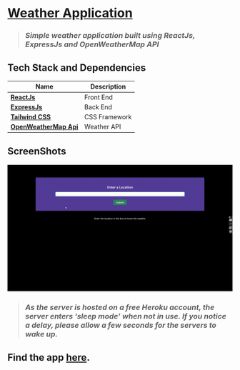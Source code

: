 # [Weather Application](https://weather-app-28.netlify.app/)

> ### _Simple weather application built using ReactJs, ExpressJs and OpenWeatherMap API_

## Tech Stack and Dependencies

| Name                                                     | Description   |
| -------------------------------------------------------- | ------------- |
| **[ReactJs](https://reactjs.org)**                       | Front End     |
| **[ExpressJs](https://expressjs.com)**                   | Back End      |
| **[Tailwind CSS](https://tailwindcss.com/)**             | CSS Framework |
| **[OpenWeatherMap Api](https://openweathermap.org/api)** | Weather API   |

## ScreenShots

![](output/WeatherApp.gif)

<!-- ![](output/weatherdata.jpeg) -->
<!-- ![](output/load.jpeg) -->
<!-- ![](output/name.jpeg) -->

<!-- <img src = "/output/name.jpg"><br>rb!?&S(pd8Wd53Y
<img src = "/output/load.jpg"><br>
<img src = "/output/weatherdata.jpg"><br> -->

> ### _As the server is hosted on a free Heroku account, the server enters ‘sleep mode’ when not in use. If you notice a delay, please allow a few seconds for the servers to wake up._

## Find the app [here](https://weather-app-28.netlify.app/).
